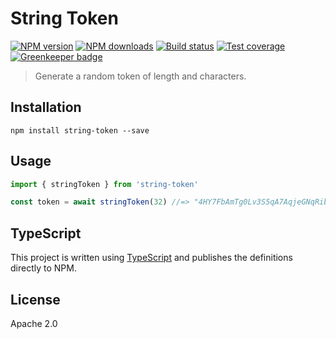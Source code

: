# String Token


[![NPM version](https://img.shields.io/npm/v/string-token.svg?style=flat)](https://npmjs.org/package/string-token)
[![NPM downloads](https://img.shields.io/npm/dm/string-token.svg?style=flat)](https://npmjs.org/package/string-token)
[![Build status](https://img.shields.io/travis/blakeembrey/node-string-token.svg?style=flat)](https://travis-ci.org/blakeembrey/node-string-token)
[![Test coverage](https://img.shields.io/coveralls/blakeembrey/node-string-token.svg?style=flat)](https://coveralls.io/r/blakeembrey/node-string-token?branch=master)
[![Greenkeeper badge](https://badges.greenkeeper.io/blakeembrey/node-string-token.svg)](https://greenkeeper.io/)

> Generate a random token of length and characters.

## Installation

```
npm install string-token --save
```

## Usage

```ts
import { stringToken } from 'string-token'

const token = await stringToken(32) //=> "4HY7FbAmTg0Lv3S5qA7AqjeGNqRibqce"
```

## TypeScript

This project is written using [TypeScript](https://github.com/Microsoft/TypeScript) and publishes the definitions directly to NPM.

## License

Apache 2.0
